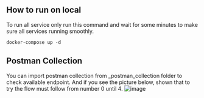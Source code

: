 ## How to run on local
To run all service only run this command and wait for some minutes to make sure all services running smoothly.

```shell
docker-compose up -d
```

## Postman Collection
You can import postman collection from _postman_collection folder to check available endpoint.
And if you see the picture below, shown that to try the flow must follow from number 0 until 4.
![image](https://user-images.githubusercontent.com/44694335/160895381-259d2387-c43e-4ee3-b550-cda37e06449f.png)
